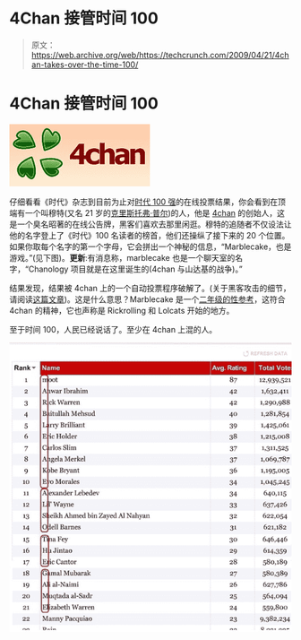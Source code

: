 # 4Chan 接管时间 100 

> 原文：<https://web.archive.org/web/https://techcrunch.com/2009/04/21/4chan-takes-over-the-time-100/>

# 4Chan 接管时间 100

![](img/3d9ff263969f8ee5c621ea85704233cd.png)

仔细看看《时代》杂志到目前为止对[时代 100 强](https://web.archive.org/web/20230331053922/http://www.time.com/time/specials/packages/article/0,28804,1883644_1886141,00.html)的在线投票结果，你会看到在顶端有一个叫穆特(又名 21 岁的[克里斯托弗·普尔](https://web.archive.org/web/20230331053922/http://www.businessinsider.com/can-4chan-turn-300-million-pageviews-into-a-business-2009-2))的人，他是 [4chan](https://web.archive.org/web/20230331053922/http://www.4chan.org/) 的创始人，这是一个臭名昭著的在线公告牌，黑客们喜欢去那里闲逛。穆特的追随者不仅设法让他的名字登上了《时代》100 名读者的榜首，他们还操纵了接下来的 20 个位置。如果你取每个名字的第一个字母，它会拼出一个神秘的信息，“Marblecake，也是游戏。”(见下图)。**更新**:有消息称，marblecake 也是一个聊天室的名字，“Chanology 项目就是在这里诞生的(4chan 与山达基的战争)。”

结果发现，结果被 4chan 上的一个自动投票程序破解了。(关于黑客攻击的细节，请阅读[这篇文章](https://web.archive.org/web/20230331053922/http://musicmachinery.com/2009/04/15/inside-the-precision-hack/))。这是什么意思？Marblecake 是一个[二年级的性参考](https://web.archive.org/web/20230331053922/http://www.urbandictionary.com/define.php?term=marble%20cake)，这符合 4chan 的精神，它也声称是 Rickrolling 和 Lolcats 开始的地方。

至于时间 100，人民已经说话了。至少在 4chan 上混的人。

![](img/bffdd9378ca12240f19094f9765f96fe.png)